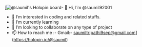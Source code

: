 [![@saumil's Holopin board](https://holopin.io/api/user/board?user=saumil)- 👋 Hi, I’m @saumil92001
- 👀 I’m interested in coding and related stuffs.
- 🌱 I’m currently learning 
- 💞️ I’m looking to collaborate on any type of project
- 📫 How to reach me :-
      Gmail:- saumiltripathi9sep@gmail.com](https://holopin.io/@saumil)

<!---
saumil92001/saumil92001 is a ✨ special ✨ repository because its `README.md` (this file) appears on your GitHub profile.
You can click the Preview link to take a look at your changes.
--->
